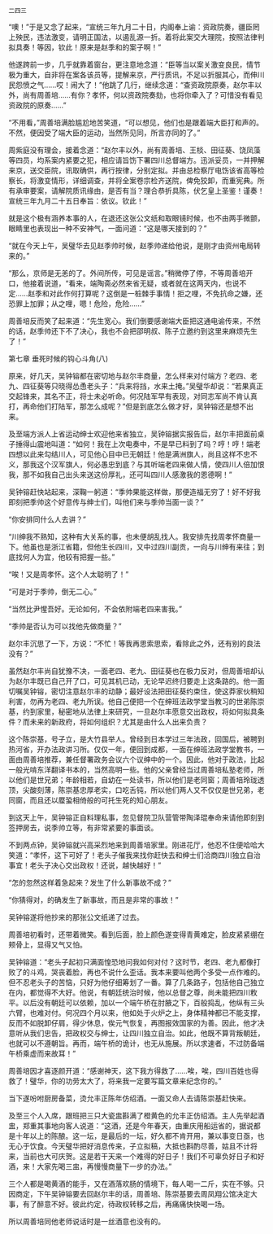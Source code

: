     二四三 

   “噢！”于是又念了起来，“宣统三年九月二十日，内阁奉上谕：资政院奏，疆臣罔上殃民，违法激变，请明正国法，以遏乱源一折。着将此案交大理院，按照法律判拟具奏！等因，钦此！原来是赵季和的案子啊！”

   他遂跨前一步，几乎就靠着窗台，更注意地念道：“臣等当以案关激变良民，情节极为重大，自非将在案各该员等，提解来京，严行质讯，不足以折服其心，而伸川民怨愤之气……哎！闹大了！”他跳了几行，继续念道：“查资政院原奏，赵尔丰以外，尚有周善培……有你？孝怀，何以资政院奏劾，也将你牵入了？可惜没有看见资政院的原奏……”

   “不用看，”周善培满脸尴尬地苦笑道，“可以想见，他们也是跟着端大臣打和声的。不然，便因受了端大臣的运动，当然所见同，所言亦同的了。”

   周紫庭没有理会，接着念道：“赵尔丰以外，尚有周善培、王棪、田征葵、饶凤藻等四员，均系案内紧要之犯，相应请旨饬下署四川总督端方。迅派妥员，一并押解来京，送交臣院，讯取确供，再行按律，分别定拟。并由总检察厅电饬该省高等检察长，将激变情形，详细调查，并将全案卷宗检齐送院，俾免狡卸，而重宪典。所有承审要案，请解院质讯缘由，是否有当？理合恭折具陈，伏乞皇上圣鉴！谨奏！宣统三年九月二十五日奉旨：依议。钦此！”

   就是这个极有涵养本事的人，在退还这张公文纸和取眼镜时候，也不由两手微颤，眼睛里也表现出一种不安神气，一面问道：“这是哪天接到的？”

   “就在今天上午，吴璧华去见赵季帅时候，赵季帅递给他说，是刚才由资州电局转来的。”

   “那么，京师是无恙的了。外间所传，可见是谣言。”稍微停了停，不等周善培开口，他接着说道，“看来，端陶斋必然来省无疑，或者就在这两天内，也说不定……赵季和对此作何打算呢？这倒是一桩棘手事情！拒之哩，不免抗命之嫌，还恐罪上加罪；从之哩，嗯！危险，危险……”

   周善培反而笑了起来道：“先生宽心。我们倒要感谢端大臣把这通电谕传来，不然的话，赵季帅还下不了决心，我也不会把邵明叔、陈子立邀约到这里来麻烦先生了！”

   第七章 垂死时候的钩心斗角(八)

   原来，好几天，吴钟镕都在密切地与赵尔丰商量，怎么样来对付端方？老四、老九、四征葵等只晓得怂恿老头子：“兵来将挡，水来土掩。”吴璧华却说：“若果真正交起锋来，其名不正，将士未必听命。何况陆军早有表现，对同志军尚不肯认真打，再命他们打陆军，那怎么成呢？”但是到底怎么做才好，吴钟镕还是想不出来。

   及至端方派人上省运动绅士欢迎他来省独立，吴钟镕据实报告后，赵尔丰把面前桌子捶得山震地叫道：“如何！我在上次电奏中，不是早已料到了吗？哼！哼！端老四想以此来勾结川人，可见他心目中已无朝廷！他是满洲旗人，尚且这样不忠不义，那我这个汉军旗人，何必愚忠到底？与其听端老四来做人情，使四川人倍加恨我，那不如我自己出头来送这份厚礼，还可叫四川人感激我的恩德啊！”

   吴钟镕赶快站起来，深鞠一躬道：“季帅果能这样做，那便造福无穷了！好不好我即刻把季帅这个好意传与绅士们，叫他们来与季帅当面一谈？”

   “你安排同什么人去讲？”

   “川绅我不熟知，这种有大关系的事，也未便胡乱找人。我安排先找周孝怀商量一下。他虽也是浙江省籍，但他生长四川，又中过四川副贡，一向与川绅有来往；到底找何人为宜，他较有把握一些。”

   “唉！又是周孝怀。这个人太聪明了！”

   “可是对于季帅，倒无二心。”

   “当然比尹惺吾好。无论如何，不会依附端老四来害我。”

   “季帅是否认为可以找他先做商量？”

   赵尔丰沉思了一下，方说：“不忙！等我再思索思索，看除此之外，还有别的良法没有？”

   虽然赵尔丰尚自犹豫不决，一面老四、老九、田征葵也在极力反对，但周善培却认为赵尔丰既已自己开了口，可见其机已动，无论早迟终归要走上这条路的。他一面切嘱吴钟镕，密切注意赵尔丰的动静；最好设法把田征葵约束住，使这莽家伙稍知利害，勿再为老四、老九所误。他自己便把一个在绅班法政学堂当教习的世弟陈崇基，约到家里，秘密地从法律上来研究，一旦赵尔丰愿意交出政权，将如何拟具条件？而未来的新政府，将如何组织？尤其是由什么人出来负责？

   这个陈崇基，号子立，是大竹县举人。曾经到日本学过三年法政，回国后，被聘到热河省，开办法政讲习所。仅仅一年，便回到成都，一面在绅班法政学堂教书，一面由周善培推荐，兼任督署政务会议六个议绅中的一个。因此，他对于政法，比起一般光啃东洋翻译书本的，当然高明一些。他的父亲曾经当过周善培私塾老师，所以他们是世兄弟；年龄相若，自幼在一处读书，所以他们是老同窗；周善培玲珑透顶，尖酸刻薄，陈崇基忠厚老实，口吃舌钝，所以他们两人又不仅仅是世兄弟，老同窗，而且还以蟨蛩相倚般的可托生死的知心朋友。

   到这天上午，吴钟镕正自料理私事，忽见督院卫队营管带陶泽琨奉命来请他即刻到签押房去，说季帅立等，有非常紧要的事面谈。

   不到两点钟，吴钟镕就兴高采烈地来到周善培家里。刚进花厅，他忍不住便哈哈大笑道：“孝怀，这下可好了！老头子催我来找你赶快去和绅士们洽商四川独立自治事宜！老头子决心交出政权！还说，越快越好！”

   “怎的忽然这样着急起来？发生了什么新事故不成？”

   “你猜得对，的确发生了新事故，而且是非常的事故！”

   吴钟镕遂将他抄来的那张公文纸递了过去。

   周善培初看时，还带着微笑。看到后面，脸上颜色遂变得青黄难定，脸皮紧紧绷在颊骨上，显得又气又怕。

   吴钟镕道：“老头子起初只满面惶恐地问我如何对付？这时节，老四、老九都像打败了的斗鸡，哭丧着脸，再也不说什么歪话。我本来要叫他两个多受一点作难的。但不忍老头子的苦恼，只好为他仔细筹划了一番。算了几条路子，包括他自己独立在内，都觉得不大好。他说，有朝廷统治时候，他以总督之尊，尚未能把四川敉平。以后没有朝廷可以依赖，加以一个端午桥在肘腋之下，百般捣乱，他纵有三头六臂，也难对付。何况四个月以来，他如处于火炉之上，身体精神都已不能支撑，反而不如脱卸仔肩，得少休息，俟元气恢复，再图报效国家的为善。因此，他才决意听从我们忠告，把政权交与绅士，让四川独立自治。如此，他既不算背叛朝廷，也就可以不遵朝旨。再而，端午桥的诡计，也无从施展。所以求速者，不过防备端午桥乘虚而来故耳！”

   周善培因才喜逐颜开道：“感谢神天，这下我方得救了……唉，唉，四川百姓也得救了！璧华，你的功劳太大了，将来我一定要写篇文章来纪念你的。”

   当下遂吩咐厨房备菜，烫允丰正陈年仿绍酒。一面又命人去请陈崇基赶快来。

   及至三个人入席，跟班把三只大瓷盅斟满了橙黄色的允丰正仿绍酒。主人先举起酒盅，郑重其事地向客人说道：“这酒，还是今年春天，由重庆用船运省的，据说都是十年以上的陈酿。这一坛，是最后的一坛，好久都不肯开用，兼以事变日亟，也无心于饮食。今天璧华把好消息传来，子立拟稿，大抵也斟酌尽善，姑且不计将来，当前也大可庆贺。这是若干天来一个难得的好日子！我们不可辜负好日子和好酒，来！大家先喝三盅，再慢慢商量下一步的办法。”

   三个人都是喝黄酒的能手，又在酒落欢肠的情境下，每人喝一二斤，实在不够。只因商定，下午吴钟镕要去回赵尔丰的话，周善培、陈崇基要去周凤翔公馆决定大事，有了醉意不好。彼此约定，待政权转移之后，再痛痛快快喝一场。

   所以周善培同他老师说话时是一丝酒意也没有的。

